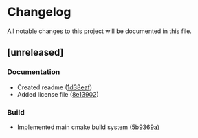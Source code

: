 # Changelog

All notable changes to this project will be documented in this file.

## [unreleased]

### Documentation

- Created readme ([1d38eaf](1d38eaf1bede1e2c168e05a1ed89d978e92267b1))
- Added license file ([8e13902](8e139027fdc1bd71d96cfde39040ec7fd64fb89c))

### Build

- Implemented main cmake build system ([5b9369a](5b9369a7e4fb32789c191be66ab87c45e06c601c))

<!-- generated by git-cliff -->
